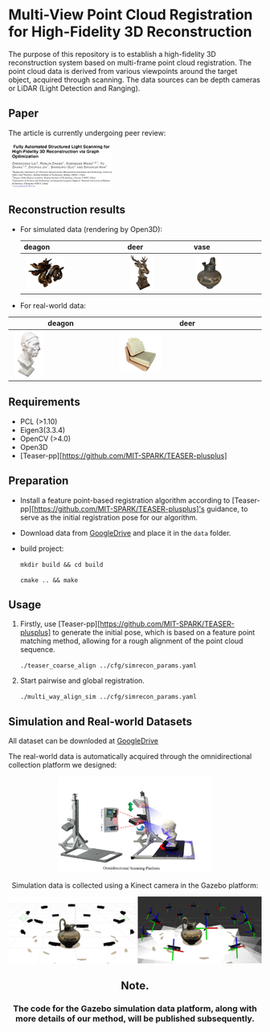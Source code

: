 # Multi-View Point Cloud Registration for High-Fidelity 3D Reconstruction

The purpose of this repository is to establish a high-fidelity 3D reconstruction system based on multi-frame point cloud registration. The point cloud data is derived from various viewpoints around the target object, acquired through scanning. The data sources can be depth cameras or LiDAR (Light Detection and Ranging). 

## Paper

The article is currently undergoing peer review:

<img src="resources/paper.png" style="max-width: 40%; height: auto; margin: 0 5px;" />


## Reconstruction results

- For simulated data (rendering by Open3D):

  | deagon                                                       | deer                                                         | vase                                                         |
  | ------------------------------------------------------------ | ------------------------------------------------------------ | ------------------------------------------------------------ |
  | <img src="resources/dragon.png" style="max-width: 40%; height: auto; margin: 0 5px;" /> | <img src="resources/deer.png" style="max-width: 40%; height: auto; margin: 0 5px;" /> | <img src="resources/vase.png" style="max-width: 40%; height: auto; margin: 0 5px;" /> |

  

- For real-world data:

| deagon                                                       | deer                                                         |
| ------------------------------------------------------------ | ------------------------------------------------------------ |
| <img src="resources/status.png" style="max-width: 30%; height: auto; margin: 0 5px;" /> | <img src="resources/sofa.png" style="max-width: 30%; height: auto; margin: 0 5px;" /> |

## Requirements

- PCL (>1.10)
- Eigen3(3.3.4)
- OpenCV (>4.0)
- Open3D
- [Teaser-pp][https://github.com/MIT-SPARK/TEASER-plusplus]

## Preparation 

- Install a feature point-based registration algorithm according to [Teaser-pp][https://github.com/MIT-SPARK/TEASER-plusplus]'s guidance, to serve as the initial registration pose for our algorithm.

- Download data from [GoogleDrive](https://drive.google.com/drive/folders/1zLcwRlwguh5txwxgK075HkXIG-hlaE5V?usp=sharing) and place it in the `data` folder.

- build project:

  ` mkdir build && cd build `

  `cmake .. && make`

 

## Usage

1. Firstly, use [Teaser-pp][https://github.com/MIT-SPARK/TEASER-plusplus] to generate the initial pose, which is based on a feature point matching method, allowing for a rough alignment of the point cloud sequence.

   `./teaser_coarse_align ../cfg/simrecon_params.yaml`

2. Start pairwise and global registration.

   `./multi_way_align_sim ../cfg/simrecon_params.yaml `

## Simulation and Real-world Datasets

All dataset can be downloded at [GoogleDrive](https://drive.google.com/drive/folders/1zLcwRlwguh5txwxgK075HkXIG-hlaE5V?usp=sharing)  

The real-world data is automatically acquired through the omnidirectional collection platform we designed:



<div align=center><img src="resources/platform.png" style="zoom:30%;" />



Simulation data is collected using a Kinect camera in the Gazebo platform:


<div align=center><img src="resources/gazebo.png" style="zoom:50%;" />



## Note.

### The code for the Gazebo simulation data platform, along with more details of our method, will be published subsequently.
